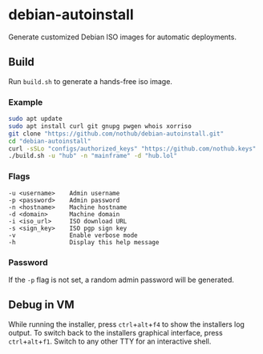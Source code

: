 # debian-autoinstall

Generate customized Debian ISO images for automatic deployments.

## Build

Run `build.sh` to generate a hands-free iso image.

### Example

```sh
sudo apt update
sudo apt install curl git gnupg pwgen whois xorriso
git clone "https://github.com/nothub/debian-autoinstall.git"
cd "debian-autoinstall"
curl -sSLo "configs/authorized_keys" "https://github.com/nothub.keys"
./build.sh -u "hub" -n "mainframe" -d "hub.lol"
```

### Flags

```
-u <username>    Admin username
-p <password>    Admin password
-n <hostname>    Machine hostname
-d <domain>      Machine domain
-i <iso_url>     ISO download URL
-s <sign_key>    ISO pgp sign key
-v               Enable verbose mode
-h               Display this help message
```

### Password

If the `-p` flag is not set, a random admin password will be generated.

## Debug in VM

While running the installer, press `ctrl`+`alt`+`f4` to show the installers log output.
To switch back to the installers graphical interface, press `ctrl`+`alt`+`f1`.
Switch to any other TTY for an interactive shell.
